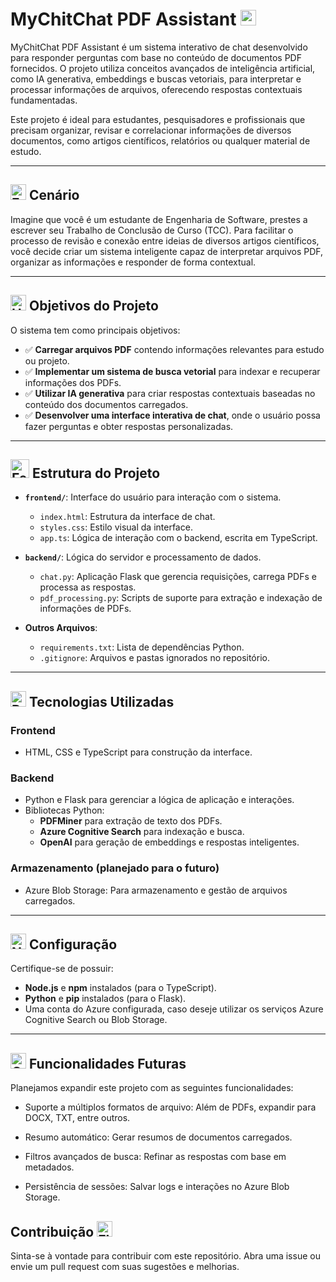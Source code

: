 # MyChitChat PDF Assistant <img src="https://raw.githubusercontent.com/Tarikul-Islam-Anik/Animated-Fluent-Emojis/master/Emojis/Smilies/Robot.png" alt="Robot" width="25" height="25" />

MyChitChat PDF Assistant é um sistema interativo de chat desenvolvido para responder perguntas com base no conteúdo de documentos PDF fornecidos. O projeto utiliza conceitos avançados de inteligência artificial, como IA generativa, embeddings e buscas vetoriais, para interpretar e processar informações de arquivos, oferecendo respostas contextuais fundamentadas.

Este projeto é ideal para estudantes, pesquisadores e profissionais que precisam organizar, revisar e correlacionar informações de diversos documentos, como artigos científicos, relatórios ou qualquer material de estudo.

---

## <img src="https://raw.githubusercontent.com/Tarikul-Islam-Anik/Animated-Fluent-Emojis/master/Emojis/Travel%20and%20places/Fog.png" alt="Fog" width="25" height="25" /> Cenário 

Imagine que você é um estudante de Engenharia de Software, prestes a escrever seu Trabalho de Conclusão de Curso (TCC). Para facilitar o processo de revisão e conexão entre ideias de diversos artigos científicos, você decide criar um sistema inteligente capaz de interpretar arquivos PDF, organizar as informações e responder de forma contextual.

---

## <img src="https://raw.githubusercontent.com/Tarikul-Islam-Anik/Animated-Fluent-Emojis/master/Emojis/Smilies/Heart%20with%20Arrow.png" alt="Heart with Arrow" width="25" height="25" /> Objetivos do Projeto

O sistema tem como principais objetivos:
- ✅ **Carregar arquivos PDF** contendo informações relevantes para estudo ou projeto.
- ✅ **Implementar um sistema de busca vetorial** para indexar e recuperar informações dos PDFs.
- ✅ **Utilizar IA generativa** para criar respostas contextuais baseadas no conteúdo dos documentos carregados.
- ✅ **Desenvolver uma interface interativa de chat**, onde o usuário possa fazer perguntas e obter respostas personalizadas.

---

## <img src="https://raw.githubusercontent.com/Tarikul-Islam-Anik/Animated-Fluent-Emojis/master/Emojis/Travel%20and%20places/Ferris%20Wheel.png" alt="Ferris Wheel" width="30" height="30" /> Estrutura do Projeto

- **`frontend/`**: Interface do usuário para interação com o sistema.
  - `index.html`: Estrutura da interface de chat.
  - `styles.css`: Estilo visual da interface.
  - `app.ts`: Lógica de interação com o backend, escrita em TypeScript.

- **`backend/`**: Lógica do servidor e processamento de dados.
  - `chat.py`: Aplicação Flask que gerencia requisições, carrega PDFs e processa as respostas.
  - `pdf_processing.py`: Scripts de suporte para extração e indexação de informações de PDFs.

- **Outros Arquivos**:
  - `requirements.txt`: Lista de dependências Python.
  - `.gitignore`: Arquivos e pastas ignorados no repositório.

---

## <img src="https://raw.githubusercontent.com/Tarikul-Islam-Anik/Animated-Fluent-Emojis/master/Emojis/Travel%20and%20places/Rocket.png" alt="Rocket" width="25" height="25" /> Tecnologias Utilizadas

### **Frontend**
- HTML, CSS e TypeScript para construção da interface.

### **Backend**
- Python e Flask para gerenciar a lógica de aplicação e interações.
- Bibliotecas Python:
  - **PDFMiner** para extração de texto dos PDFs.
  - **Azure Cognitive Search** para indexação e busca.
  - **OpenAI** para geração de embeddings e respostas inteligentes.

### **Armazenamento** (planejado para o futuro)
- Azure Blob Storage: Para armazenamento e gestão de arquivos carregados.

---

## <img src="https://raw.githubusercontent.com/Tarikul-Islam-Anik/Animated-Fluent-Emojis/master/Emojis/Travel%20and%20places/Nine O’Clock.png" alt="Nine O’Clock" width="25" height="25" /> Configuração

Certifique-se de possuir:
- **Node.js** e **npm** instalados (para o TypeScript).
- **Python** e **pip** instalados (para o Flask).
- Uma conta do Azure configurada, caso deseje utilizar os serviços Azure Cognitive Search ou Blob Storage.

---

## <img src="https://raw.githubusercontent.com/Tarikul-Islam-Anik/Animated-Fluent-Emojis/master/Emojis/Travel%20and%20places/Comet.png" alt="Comet" width="25" height="25" /> Funcionalidades Futuras 
Planejamos expandir este projeto com as seguintes funcionalidades:

- Suporte a múltiplos formatos de arquivo: Além de PDFs, expandir para DOCX, TXT, entre outros.

- Resumo automático: Gerar resumos de documentos carregados.

- Filtros avançados de busca: Refinar as respostas com base em metadados.

- Persistência de sessões: Salvar logs e interações no Azure Blob Storage.

## Contribuição <img src="https://raw.githubusercontent.com/Tarikul-Islam-Anik/Animated-Fluent-Emojis/master/Emojis/Travel%20and%20places/Flying%20Saucer.png" alt="Flying Saucer" width="25" height="25" />

Sinta-se à vontade para contribuir com este repositório. Abra uma issue ou envie um pull request com suas sugestões e melhorias.

